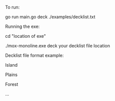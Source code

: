 To run:

go run main.go deck ./examples/decklist.txt

Running the exe:

cd "location of exe"


./mox-monoline.exe deck your decklist file location

Decklist file format example:

Island

Plains

Forest

...
